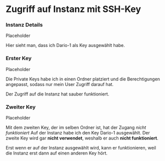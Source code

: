 # Zugriff auf Instanz mit SSH-Key

### Instanz Details
Placeholder

Hier sieht man, dass ich Dario-1 als Key ausgewählt habe. 

### Erster Key
Placeholder

Die Private Keys habe ich in einen Ordner platziert und die Berechtigungen angepasst, sodass nur mein User Zugriff darauf hat. 

Der Zugriff auf die Instanz hat sauber funktioniert. 

### Zweiter Key
Placeholder

Mit dem zweiten Key, der im selben Ordner ist, hat der Zugang *nicht funktioniert* Auf der Instanz habe ich den Key Dario-1 ausgewählt. Der zweite Key wird gar **nicht verwendet**, weshalb er auch **nicht funktioniert**. 

Erst wenn er auf der Instanz ausgewählt wird, kann er funktionieren, weil die Instanz erst dann auf einen anderen Key hört. 